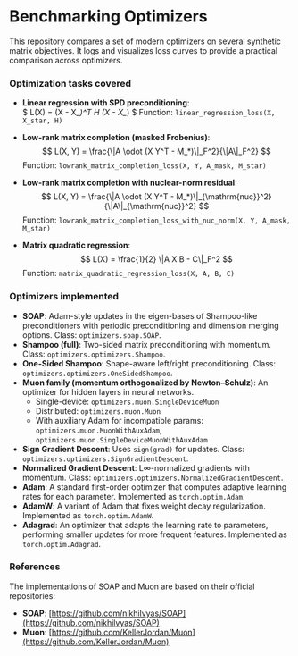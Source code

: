 # Benchmarking Optimizers

This repository compares a set of modern optimizers on several synthetic matrix objectives. It logs and visualizes loss curves to provide a practical comparison across optimizers.

### Optimization tasks covered

- **Linear regression with SPD preconditioning**:  
  $
  L(X) = (X - X_*)^T H (X - X_*)
  $
  Function: `linear_regression_loss(X, X_star, H)`

- **Low-rank matrix completion (masked Frobenius)**:  
  $$
  L(X, Y) = \frac{\|A \odot (X Y^T - M_*)\|_F^2}{\|A\|_F^2}
  $$
  Function: `lowrank_matrix_completion_loss(X, Y, A_mask, M_star)`

- **Low-rank matrix completion with nuclear-norm residual**:  
  $$
  L(X, Y) = \frac{\|A \odot (X Y^T - M_*)\|_{\mathrm{nuc}}^2}{\|A\|_{\mathrm{nuc}}^2}
  $$
  Function: `lowrank_matrix_completion_loss_with_nuc_norm(X, Y, A_mask, M_star)`

- **Matrix quadratic regression**:  
  $$
  L(X) = \frac{1}{2} \|A X B - C\|_F^2
  $$
  Function: `matrix_quadratic_regression_loss(X, A, B, C)`



### Optimizers implemented
- **SOAP**: Adam-style updates in the eigen-bases of Shampoo-like preconditioners with periodic preconditioning and dimension merging options. Class: `optimizers.soap.SOAP`.
- **Shampoo (full)**: Two-sided matrix preconditioning with momentum. Class: `optimizers.optimizers.Shampoo`.
- **One-Sided Shampoo**: Shape-aware left/right preconditioning. Class: `optimizers.optimizers.OneSidedShampoo`.
- **Muon family (momentum orthogonalized by Newton–Schulz)**: An optimizer for hidden layers in neural networks.
  - Single-device: `optimizers.muon.SingleDeviceMuon`
  - Distributed: `optimizers.muon.Muon`
  - With auxiliary Adam for incompatible params: `optimizers.muon.MuonWithAuxAdam`, `optimizers.muon.SingleDeviceMuonWithAuxAdam`
- **Sign Gradient Descent**: Uses `sign(grad)` for updates. Class: `optimizers.optimizers.SignGradientDescent`.
- **Normalized Gradient Descent**: L∞-normalized gradients with momentum. Class: `optimizers.optimizers.NormalizedGradientDescent`.
- **Adam**: A standard first-order optimizer that computes adaptive learning rates for each parameter. Implemented as `torch.optim.Adam`.
- **AdamW**: A variant of Adam that fixes weight decay regularization. Implemented as `torch.optim.AdamW`.
- **Adagrad**: An optimizer that adapts the learning rate to parameters, performing smaller updates for more frequent features. Implemented as `torch.optim.Adagrad`.

### References
The implementations of SOAP and Muon are based on their official repositories:
- **SOAP**: [https://github.com/nikhilvyas/SOAP](https://github.com/nikhilvyas/SOAP)
- **Muon**: [https://github.com/KellerJordan/Muon](https://github.com/KellerJordan/Muon)
